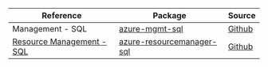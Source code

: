 | Reference | Package | Source |
|---|---|---|
|Management - SQL|[azure-mgmt-sql](https://repo1.maven.org/maven2/com/microsoft/azure/azure-mgmt-sql)|[Github](https://github.com/Azure/azure-sdk-for-java)|
|[Resource Management - SQL](resourcemanager-sql-readme.md)|[azure-resourcemanager-sql](https://repo1.maven.org/maven2/com/azure/resourcemanager/azure-resourcemanager-sql)|[Github](https://github.com/Azure/azure-sdk-for-java/blob/main/sdk/resourcemanager/azure-resourcemanager-sql)|

